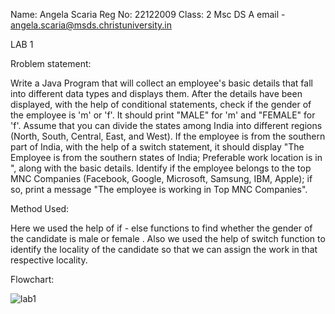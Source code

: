 Name: Angela Scaria
Reg No: 22122009
Class: 2 Msc DS A
email - angela.scaria@msds.christuniversity.in

LAB 1
 
 Rroblem statement:

Write a Java Program that will collect an employee's basic details that fall into different data types and displays them.
After the details have been displayed, with the help of conditional statements, check if the gender of the employee is 'm' or 'f'. It should print "MALE" for 'm' and "FEMALE" for 'f'.
Assume that you can divide the states among India into different regions (North, South, Central, East, and West). If the employee is from the southern part of India, with the help of a switch statement, it should display "The Employee is from the southern states of India; Preferable work location is in <state>", along with the basic details.
Identify if the employee belongs to the top MNC Companies (Facebook, Google, Microsoft, Samsung, IBM, Apple); if so, print a message "The employee is working in Top MNC Companies".

 Method Used:

 Here we used the help of if - else functions to find whether the gender of the candidate is male or female .
 Also we used the help of switch function to identify the locality of the candidate so that we can assign the work in that respective locality.
 
 Flowchart:
 
 ![lab1](https://github.com/angelascaria14/22122009-MDS272L-JAVA/assets/118044821/c03bc30e-34f4-44a9-82bd-781b25784ac0)
